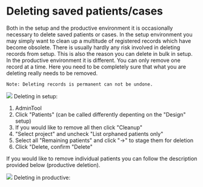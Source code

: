# Deleting saved patients/cases

Both in the setup and the productive environment it is occasionally necessary to delete saved patients or cases.
In the setup environment you may simply want to clean up a multitude of registered records which have become obsolete.
There is usually hardly any risk involved in deleting records from setup. This is also the reason you can delete in bulk 
in setup. In the productive environment it is different. You can only remove one record at a time.
Here you need to be completely sure that what you are deleting really needs to be removed. 

```
Note: Deleting records is permanent can not be undone.
```

![](https://placehold.it/15/228B22/000000?text=+) Deleting in setup:

1. AdminTool
2. Click "Patients" (can be called differently depenting on the "Design" setup)
3. If you would like to remove all then click "Cleanup"
4. "Select project" and uncheck "List orphaned patients only"
5. Select all "Remaining patients" and click "->" to stage them for deletion
6. Click "Delete, confirm "Delete"

If you would like to remove individual patients you can follow the 
description provided below (productive deletion).

![](https://placehold.it/15/1589F0/000000?text=+) Deleting in productive:


